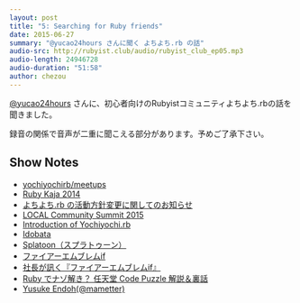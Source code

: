 ```yaml
---
layout: post
title: "5: Searching for Ruby friends"
date: 2015-06-27
summary: "@yucao24hours さんに聞く よちよち.rb の話"
audio-src: http://rubyist.club/audio/rubyist_club_ep05.mp3
audio-length: 24946728
audio-duration: "51:58"
author: chezou
---
```


[@yucao24hours](https://twitter.com/yucao24hours) さんに、初心者向けのRubyistコミュニティよちよち.rbの話を聞きました。

録音の関係で音声が二重に聞こえる部分があります。予めご了承下さい。

## Show Notes

- [yochiyochirb/meetups](https://github.com/yochiyochirb/meetups)
- [Ruby Kaja 2014](http://kaja.rubyist.net/2014/kaja)
- [よちよち.rb の活動方針変更に関してのお知らせ](http://www.yucao24hours.me/2015/04/06/notification-for-yochiyochirb/)
- [LOCAL Community Summit 2015](https://local-community-summit.doorkeeper.jp/events/22821)
- [Introduction of Yochiyochi.rb](http://www.slideshare.net/yucatoyucato/local-48198792)
- [Idobata](https://idobata.io/)
- [Splatoon（スプラトゥーン）](http://www.nintendo.co.jp/wiiu/agmj/)
- [ファイアーエムブレムif](http://www.nintendo.co.jp/3ds/bfwj/)
- [社長が訊く『ファイアーエムブレムif』](http://www.nintendo.co.jp/3ds/interview/bfwj/vol1/)
- [Ruby でナゾ解き？ 任天堂 Code Puzzle 解説＆裏話](http://magazine.rubyist.net/?0043-CodePuzzle)
- [Yusuke Endoh(@mametter)](https://twitter.com/mametter)
